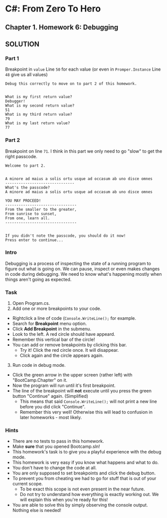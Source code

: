 # C#: From Zero To Hero
## Chapter 1. Homework 6: Debugging

## SOLUTION

### Part 1

Breakpoint in `value` Line `50` for each value
(or even in `Promper.Instance` Line `48` give us all values)

```
Debug this correctly to move on to part 2 of this homework.


What is my first return value?
Debugger!
What is my second return value?
51
What is my third return value?
79
What is my last return value?
77
```

### Part 2

Breakpoint on line `71`. I think in this part we only need to go "slow" to get the right passcode.

```
Welcome to part 2.


A minore ad maius a solis ortu usque ad occasum ab uno disce omnes
-------------------------------
What's the passcode?
A minore ad maius a solis ortu usque ad occasum ab uno disce omnes

YOU MAY PROCEED!
--------------------------------
From the smaller to the greater,
From sunrise to sunset,
From one, learn all.
--------------------------------


If you didn't note the passcode, you should do it now!
Press enter to continue...
```

### Intro
Debugging is a process of inspecting the state of a running program to figure out what is going on.
We can pause, inspect or even makes changes in code during debugging.
We need to know what's happening mostly when things aren't going as expected.

### Task
1) Open Program.cs.
2) Add one or more breakpoints to your code.
  * Rightclick a line of code (`Console.WriteLine();` for example.
  * Search for **Breakpoint** menu option.
  * Click **Add Breakpoint** in the submenu.
  * Look to the left. A red circle should have appeard.
  * Remember this vertical bar of the circle!
  * You can add or remove breakpoints by clicking this bar.
    * Try it! Click the red circle once. It will disappear.
    * Click again and the circle appears again.
3) Run code in debug mode.
  * Click the green arrow in the upper screen (rather left) with "BootCamp.Chapter" on it.
  * Now the program will run until it's first breakpoint.
  * The line of the breakpoint will **not** execute until you press the green button "Continue" again. (Simplified)
    * This means that said `Console.WriteLine();` will not print a new line before you did click "Continue".
    * Remember this very well! Otherwise this will lead to confusion in later homeworks - most likely.

### Hints
* There are no tests to pass in this homework.
* Make **sure** that you opened Bootcamp.sln!
* This homework's task is to give you a playful experience with the debug mode.
* This homework is very easy if you know what happens and what to do.
* You don't have to change the code at all.
* You are only supposed to set breakpoints and click the debug button.
* To prevent you from cheating we had to go for stuff that is out of your current scope.
  * To be exact this scope is not even present in the near future.
  * Do not try to understand how everything is exactly working out. We will explain this when you're ready for this!
* You are able to solve this by simply observing the console output. Nothing else is needed!
